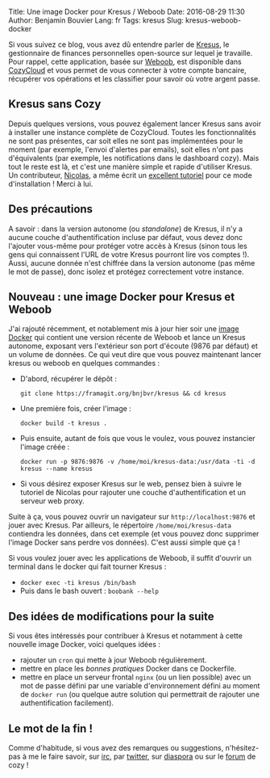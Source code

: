 Title: Une image Docker pour Kresus / Weboob
Date: 2016-08-29 11:30
Author: Benjamin Bouvier
Lang: fr
Tags: kresus
Slug: kresus-weboob-docker

Si vous suivez ce blog, vous avez dû entendre parler de
[Kresus](https://framagit.org/bnjbvr/kresus/), le gestionnaire de finances
personnelles open-source sur lequel je travaille. Pour rappel, cette
application, basée sur [Weboob](http://weboob.org/), est disponible dans
[CozyCloud](https://cozy.io/en/) et vous permet de vous connecter à votre
compte bancaire, récupérer vos opérations et les classifier pour savoir où
votre argent passe.

## Kresus sans Cozy

Depuis quelques versions, vous pouvez également lancer Kresus sans avoir à
installer une instance complète de CozyCloud. Toutes les fonctionnalités ne
sont pas présentes, car soit elles ne sont pas implémentées pour le moment (par
exemple, l'envoi d'alertes par emails), soit elles n'ont pas d'équivalents (par
exemple, les notifications dans le dashboard cozy). Mais tout le reste est là,
et c'est une manière simple et rapide d'utiliser Kresus. Un contributeur,
[Nicolas](https://twitter.com/_nikaro), a même écrit un [excellent
tutoriel](https://www.karolak.fr/blog/2016/03/18/kresus-un-gestionnaire-web-de-finances-personnelles/)
pour ce mode d'installation ! Merci à lui.

## Des précautions

A savoir : dans la version autonome (ou *standalone*) de Kresus, il n'y a
aucune couche d'authentification incluse par défaut, vous devez donc l'ajouter
vous-même pour protéger votre accès à Kresus (sinon tous les gens qui
connaissent l'URL de votre Kresus pourront lire vos comptes !). Aussi, aucune
donnée n'est chiffrée dans la version autonome (pas même le mot de passe), donc
isolez et protégez correctement votre instance.

## Nouveau : une image Docker pour Kresus et Weboob

J'ai rajouté récemment, et notablement mis à jour hier soir une [image
Docker](https://framagit.org/bnjbvr/kresus/blob/master/Dockerfile) qui contient
une version récente de Weboob et lance un Kresus autonome, exposant vers
l'extérieur son port d'écoute (9876 par défaut) et un volume de données. Ce qui
veut dire que vous pouvez maintenant lancer kresus ou weboob en quelques
commandes :

- D'abord, récupérer le dépôt :

    `git clone https://framagit.org/bnjbvr/kresus && cd kresus`

- Une première fois, créer l'image :

    `docker build -t kresus .`

- Puis ensuite, autant de fois que vous le voulez, vous pouvez instancier
  l'image créée :

    `docker run -p 9876:9876 -v /home/moi/kresus-data:/usr/data -ti -d kresus --name kresus`

- Si vous désirez exposer Kresus sur le web, pensez bien à suivre le tutoriel
  de Nicolas pour rajouter une couche d'authentification et un serveur web
  proxy.

Suite à ça, vous pouvez ouvrir un navigateur sur `http://localhost:9876` et
jouer avec Kresus. Par ailleurs, le répertoire `/home/moi/kresus-data`
contiendra les données, dans cet exemple (et vous pouvez donc supprimer
l'image Docker sans perdre vos données). C'est aussi simple que ça !

Si vous voulez jouer avec les applications de Weboob, il suffit d'ouvrir un
terminal dans le docker qui fait tourner Kresus :

- `docker exec -ti kresus /bin/bash`
- Puis dans le bash ouvert : `boobank --help`

## Des idées de modifications pour la suite

Si vous êtes intéressés pour contribuer à Kresus et notamment à cette nouvelle
image Docker, voici quelques idées :

- rajouter un `cron` qui mette à jour Weboob régulièrement.
- mettre en place les *bonnes pratiques* Docker dans ce Dockerfile.
- mettre en place un serveur frontal `nginx` (ou un lien possible) avec un mot
  de passe défini par une variable d'environnement défini au moment de `docker
  run` (ou quelque autre solution qui permettrait de rajouter une
  authentification facilement).

## Le mot de la fin !

Comme d'habitude, si vous avez des remarques ou suggestions,
n'hésitez-pas à me le faire savoir, sur [irc](https://kiwiirc.com/client/chat.freenode.net/kresus), par
[twitter](https://twitter.com/bnjbvr/), sur [diaspora](https://framasphere.org/people/315a5640ead10132c4cc2a0000053625) ou sur le
[forum](https://forum.cozy.io/t/app-kresus/224) de cozy !
